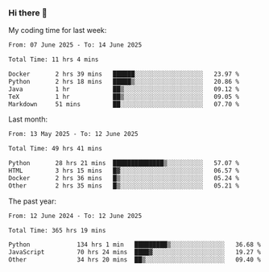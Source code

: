 ### Hi there 👋

My coding time for last week:

<!--START_SECTION:week-->

```txt
From: 07 June 2025 - To: 14 June 2025

Total Time: 11 hrs 4 mins

Docker       2 hrs 39 mins   ██████░░░░░░░░░░░░░░░░░░░   23.97 %
Python       2 hrs 18 mins   █████▒░░░░░░░░░░░░░░░░░░░   20.86 %
Java         1 hr            ██▒░░░░░░░░░░░░░░░░░░░░░░   09.12 %
TeX          1 hr            ██▒░░░░░░░░░░░░░░░░░░░░░░   09.05 %
Markdown     51 mins         ██░░░░░░░░░░░░░░░░░░░░░░░   07.70 %
```

<!--END_SECTION:week-->

Last month:

<!--START_SECTION:month-->

```txt
From: 13 May 2025 - To: 12 June 2025

Total Time: 49 hrs 41 mins

Python       28 hrs 21 mins  ██████████████▒░░░░░░░░░░   57.07 %
HTML         3 hrs 15 mins   █▓░░░░░░░░░░░░░░░░░░░░░░░   06.57 %
Docker       2 hrs 36 mins   █▒░░░░░░░░░░░░░░░░░░░░░░░   05.24 %
Other        2 hrs 35 mins   █▒░░░░░░░░░░░░░░░░░░░░░░░   05.21 %
```

<!--END_SECTION:month-->

The past year:

<!--START_SECTION:year-->

```txt
From: 12 June 2024 - To: 12 June 2025

Total Time: 365 hrs 19 mins

Python             134 hrs 1 min   █████████▒░░░░░░░░░░░░░░░   36.68 %
JavaScript         70 hrs 24 mins  ████▓░░░░░░░░░░░░░░░░░░░░   19.27 %
Other              34 hrs 20 mins  ██▒░░░░░░░░░░░░░░░░░░░░░░   09.40 %
```

<!--END_SECTION:year-->
